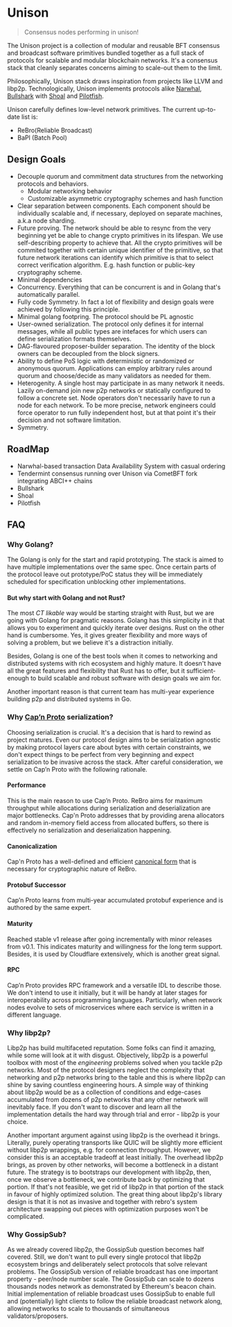 # Unison
> Consensus nodes performing in unison!

The Unison project is a collection of modular and reusable BFT consensus and broadcast software primitives bundled 
together as a full stack of protocols for scalable and modular blockchain networks. It's a consensus stack that cleanly 
separates concerns aiming to scale-out them to the limit.

Philosophically, Unison stack draws inspiration from projects like LLVM and libp2p. Technologically, Unison implements 
protocols alike [Narwhal](https://arxiv.org/pdf/2105.11827.pdf), [Bullshark](https://arxiv.org/pdf/2201.05677.pdf) 
with [Shoal](https://arxiv.org/pdf/2306.03058.pdf) and [Pilotfish](https://arxiv.org/abs/2401.16292).

Unison carefully defines low-level network primitives. The current up-to-date list is:
* ReBro(Reliable Broadcast)
* BaPl (Batch Pool)


## Design Goals

* Decouple quorum and commitment data structures from the networking protocols and behaviors. 
  * Modular networking behavior
  * Customizable asymmetric cryptography schemes and hash function
* Clear separation between components. Each component should be individually scalable and, if necessary, deployed on 
separate machines, a.k.a node sharding.
* Future proving. The network should be able to resync from the very beginning yet be able to change crypto primitives
in its lifespan. We use self-describing property to achieve that. All the crypto primitives will be commited together with 
certain unique identifier of the primitive, so that future network iterations can identify which primitive is that to
select correct verification algorithm. E.g. hash function or public-key cryptography scheme.
* Minimal dependencies
* Concurrency. Everything that can be concurrent is and in Golang that's automatically parallel.
* Fully code Symmetry. In fact a lot of flexibility and design goals were achieved by following this principle.
* Minimal golang footpring. The protocol should be PL agnostic
* User-owned serialization. The protocol only defines it for internal messages, while all public types are intefaces
for which users can define serialization formats themselves. 
* DAG-flavoured proposer-builder separation. The identity of the block owners can be decoupled from the block signers.
* Ability to define PoS logic with deterministic or randomized or anonymous quorum. Applications can employ arbitrary rules
around quorum and choose/decide as many validators as needed for them. 
* Heterogenity. A single host may participate in as many network it needs. Lazily on-demand join new p2p networks or
statically configured to follow a concrete set. Node operators don't necessarily have to run a node for each network.
To be more precise, network engineers could force operator to run fully independent host, but at that point it's their 
decision and not software limitation.
* Symmetry.

## RoadMap

* Narwhal-based transaction Data Availability System with casual ordering
* Tendermint consensus running over Unison via CometBFT fork integrating ABCI++ chains
* Bullshark
* Shoal
* Pilotfish

## FAQ

### Why Golang?
The Golang is only for the start and rapid prototyping. The stack is aimed to have multiple implementations over the 
same spec. Once certain parts of the protocol leave out prototype/PoC status they will be immediately scheduled for 
specification unblocking other implementations. 

#### But why start with Golang and not Rust?
The most _CT likable_ way would be starting straight with Rust, but we are going with Golang for pragmatic reasons. Golang
has this simplicity in it that allows you to experiment and quickly iterate over designs. Rust on the other hand is 
cumbersome. Yes, it gives greater flexibility and more ways of solving a problem, but we believe it's a distraction 
initially. 

Besides, Golang is one of the best tools when it comes to networking and distributed systems with rich ecosystem and 
highly mature. It doesn't have all the great features and flexibility that Rust has to offer, but it sufficient-enough 
to build scalable and robust software with design goals we aim for. 

Another important reason is that current team has multi-year experience building p2p and distributed systems in Go.

### Why [Cap’n Proto](https://capnproto.org/) serialization?
Choosing serialization is crucial. It's a decision that is hard to rewind as project matures. Even our protocol design 
aims to be serialization agnostic by making protocol layers care about bytes with certain constraints, we don't expect 
things to be perfect from very beginning and expect serialization to be invasive across the stack. After careful 
consideration, we settle on Cap’n Proto with the following rationale. 

#### Performance
This is the main reason to use Cap’n Proto. ReBro aims for maximum throughput while allocations during serialization and 
deserialization are major bottlenecks. Cap'n Proto addresses that by providing arena allocators and random in-memory 
field access from allocated buffers, so there is effectively no serialization and deserialization happening.

#### Canonicalization
Cap'n Proto has a well-defined and efficient [canonical form](https://capnproto.org/encoding.html#canonicalization) 
that is necessary for cryptographic nature of ReBro.

#### Protobuf Successor
Cap’n Proto learns from multi-year accumulated protobuf experience and is authored by the same expert.

#### Maturity
Reached stable v1 release after going incrementally with minor releases from v0.1. This indicates maturity and willingness
for the long term support. Besides, it is used by Cloudflare extensively, which is another great signal.

#### RPC
Cap’n Proto provides RPC framework and a versatile IDL to describe those. We don't intend to use it initially, but it 
will be handy at later stages for interoperability across programming languages. Particularly, when network nodes evolve
to sets of microservices where each service is written in a different language.

### Why libp2p?

Libp2p has build multifaceted reputation. Some folks can find it amazing, while some will look at it with disgust.
Objectively, libp2p is a powerful toolbox with most of the _engineering_ problems solved when you tackle p2p networks. 
Most of the protocol designers neglect the complexity that networking and p2p networks bring to the table and this is 
where libp2p can shine by saving countless engineering hours. A simple way of thinking about libp2p would be as a 
collection of conditions and edge-cases accumulated from dozens of p2p networks that any other network will
inevitably face. If you don't want to discover and learn all the implementation details the hard way through trial and 
error - libp2p is your choice.

Another important argument against using libp2p is the overhead it brings. Literally, purely operating transports like
QUIC will be slightly more efficient without libp2p wrappings, e.g. for connection throughput. However, we consider 
this is an acceptable tradeoff at least initially. The overhead libp2p brings, as proven by other networks, will become
a bottleneck in a distant future. The strategy is to bootstraps our development with libp2p, then, once we observe a 
bottleneck, we contribute back by optimizing that portion. If that's not feasible, we get rid of libp2p in that portion 
of the stack in favour of highly optimized solution. The great thing about libp2p's library design is that it is not as 
invasive and together with rebro's system architecture swapping out pieces with optimization purposes won't be 
complicated.

### Why GossipSub?

As we already covered libp2p, the GossipSub question becomes half covered. Still, we don't want to pull every single 
protocol that libp2p ecosystem brings and deliberately select protocols that solve relevant problems. The GossipSub 
version of reliable broadcast has one important property - peer/node number scale. The GossipSub can scale to dozens 
thousands nodes network as demonstrated by Ethereum's beacon chain. Initial implementation of reliable broadcast uses
GossipSub to enable full and (potentially) light clients to follow the reliable broadcast network along, allowing 
networks to scale to thousands of simultaneous validators/proposers.

